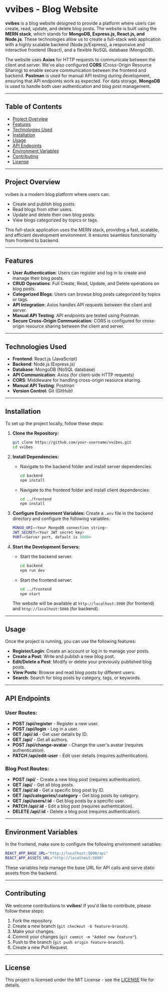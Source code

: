# vvibes - Blog Website

**vvibes** is a blog website designed to provide a platform where users can create, read, update, and delete blog posts. The website is built using the **MERN stack**, which stands for **MongoDB, Express.js, React.js, and Node.js**. These technologies allow us to create a full-stack web application with a highly scalable backend (Node.js/Express), a responsive and interactive frontend (React), and a flexible NoSQL database (MongoDB).

The website uses **Axios** for HTTP requests to communicate between the client and server. We’ve also configured **CORS** (Cross-Origin Resource Sharing) to enable secure communication between the frontend and backend. **Postman** is used for manual API testing during development, ensuring that API endpoints work as expected. For data storage, **MongoDB** is used to handle both user authentication and blog post management.

---

## Table of Contents

- [Project Overview](#project-overview)
- [Features](#features)
- [Technologies Used](#technologies-used)
- [Installation](#installation)
- [Usage](#usage)
- [API Endpoints](#api-endpoints)
- [Environment Variables](#environment-variables)
- [Contributing](#contributing)
- [License](#license)

---

## Project Overview

vvibes is a modern blog platform where users can:

- Create and publish blog posts.
- Read blogs from other users.
- Update and delete their own blog posts.
- View blogs categorized by topics or tags.

This full-stack application uses the MERN stack, providing a fast, scalable, and efficient development environment. It ensures seamless functionality from frontend to backend.

---

## Features

- **User Authentication**: Users can register and log in to create and manage their blog posts.
- **CRUD Operations**: Full Create, Read, Update, and Delete operations on blog posts.
- **Categorized Blogs**: Users can browse blog posts categorized by topics or tags.
- **API Integration**: Axios handles API requests between the client and server.
- **Manual API Testing**: API endpoints are tested using Postman.
- **Secure Cross-Origin Communication**: CORS is configured for cross-origin resource sharing between the client and server.

---

## Technologies Used

- **Frontend**: React.js (JavaScript)
- **Backend**: Node.js (Express.js)
- **Database**: MongoDB (NoSQL database)
- **API Communication**: Axios (for client-side HTTP requests)
- **CORS**: Middleware for handling cross-origin resource sharing.
- **Manual API Testing**: Postman
- **Version Control**: Git (GitHub)

---

## Installation

To set up the project locally, follow these steps:

1. **Clone the Repository:**
   ```bash
   git clone https://github.com/your-username/vvibes.git
   cd vvibes
   ```

2. **Install Dependencies:**

   - Navigate to the backend folder and install server dependencies:
     ```bash
     cd backend
     npm install
     ```

   - Navigate to the frontend folder and install client dependencies:
     ```bash
     cd ../frontend
     npm install
     ```

3. **Configure Environment Variables:**
   Create a `.env` file in the backend directory and configure the following variables:
   ```bash
   MONGO_URI=<Your MongoDB connection string>
   JWT_SECRET=<Your JWT secret key>
   PORT=<Server port, default is 5000>
   ```

4. **Start the Development Servers:**

   - Start the backend server:
     ```bash
     cd backend
     npm run dev
     ```

   - Start the frontend server:
     ```bash
     cd ../frontend
     npm start
     ```

   The website will be available at `http://localhost:3000` (for frontend) and `http://localhost:5000` (for backend).

---

## Usage

Once the project is running, you can use the following features:

- **Register/Login**: Create an account or log in to manage your posts.
- **Create a Post**: Write and publish a new blog post.
- **Edit/Delete a Post**: Modify or delete your previously published blog posts.
- **View Posts**: Browse and read blog posts by different users.
- **Search**: Search for blog posts by category, tags, or keywords.

---

## API Endpoints

### User Routes:
- **POST /api/register** - Register a new user.
- **POST /api/login** - Log in a user.
- **GET /api/:id** - Get user details by ID.
- **GET /api/** - Get all authors.
- **POST /api/change-avatar** - Change the user's avatar (requires authentication).
- **PATCH /api/edit-user** - Edit user details (requires authentication).

### Blog Post Routes:
- **POST /api/** - Create a new blog post (requires authentication).
- **GET /api/** - Get all blog posts.
- **GET /api/:id** - Get a specific blog post by ID.
- **GET /api/categories/:category** - Get blog posts by category.
- **GET /api/users/:id** - Get blog posts by a specific user.
- **PATCH /api/:id** - Edit a blog post (requires authentication).
- **DELETE /api/:id** - Delete a blog post (requires authentication).

---

## Environment Variables

In the frontend, make sure to configure the following environment variables:

```bash
REACT_APP_BASE_URL="http://localhost:5000/api"
REACT_APP_ASSETS_URL="http://localhost:5000"
```

These variables help manage the base URL for API calls and serve static assets from the backend.

---

## Contributing

We welcome contributions to **vvibes**! If you'd like to contribute, please follow these steps:

1. Fork the repository.
2. Create a new branch (`git checkout -b feature-branch`).
3. Make your changes.
4. Commit your changes (`git commit -m "Added new feature"`).
5. Push to the branch (`git push origin feature-branch`).
6. Create a new Pull Request.

---

## License

This project is licensed under the MIT License - see the [LICENSE](LICENSE) file for details.

